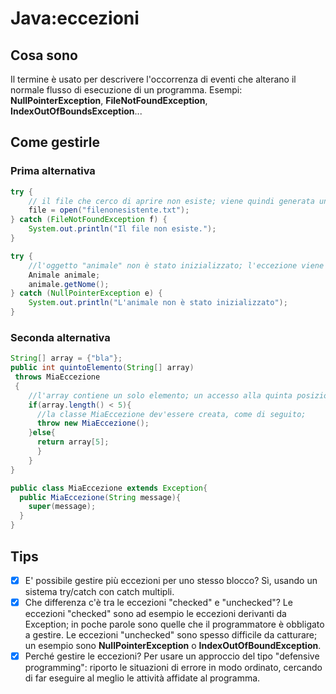 # Java:eccezioni

## Cosa sono

Il termine è usato per descrivere l'occorrenza di eventi che alterano il normale flusso di esecuzione di un programma.
Esempi: __NullPointerException__, __FileNotFoundException__, __IndexOutOfBoundsException__...

## Come gestirle

### Prima alternativa

```java
try {
    // il file che cerco di aprire non esiste; viene quindi generata un'eccezione che può essere catturata e gestita
    file = open("filenonesistente.txt");
} catch (FileNotFoundException f) {
    System.out.println("Il file non esiste.");
}

try {
    //l'oggetto "animale" non è stato inizializzato; l'eccezione viene catturata e gestita
    Animale animale;
    animale.getNome();
} catch (NullPointerException e) {
    System.out.println("L'animale non è stato inizializzato");
}
```

### Seconda alternativa

```java
String[] array = {"bla"};
public int quintoElemento(String[] array)
 throws MiaEccezione
 {
    //l'array contiene un solo elemento; un accesso alla quinta posizione, genererà un'eccezione;
    if(array.length() < 5){
      //la classe MiaEccezione dev'essere creata, come di seguito;
      throw new MiaEccezione();
    }else{
      return array[5];
      }
    }
}

public class MiaEccezione extends Exception{
  public MiaEccezione(String message){
    super(message);
  }
}
```

## Tips

- [X] E' possibile gestire più eccezioni per uno stesso blocco? Sì, usando un sistema try/catch con catch multipli.
- [X] Che differenza c'è tra le eccezioni "checked" e "unchecked"? Le eccezioni "checked" sono ad esempio le eccezioni derivanti da Exception; in poche parole sono quelle che il programmatore è obbligato a gestire. Le eccezioni "unchecked" sono spesso difficile da catturare; un esempio sono __NullPointerException__ o __IndexOutOfBoundException__.
- [X] Perché gestire le eccezioni? Per usare un approccio del tipo "defensive programming": riporto le situazioni di errore in modo ordinato, cercando di far eseguire al meglio le attività affidate al programma.
